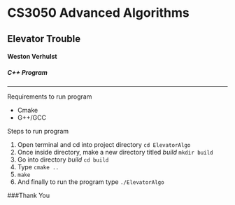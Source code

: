 # CS3050 Advanced Algorithms
## Elevator Trouble
#### Weston Verhulst
##### C++ Program
------
Requirements to run program
+ Cmake
+ G++/GCC


Steps to run program
1. Open terminal and cd into project directory `cd ElevatorAlgo`
2. Once inside directory, make a new directory titled _build_ `mkdir build`
3. Go into directory _build_ `cd build`
4. Type `cmake ..`
5. `make`
6. And finally to run the program type `./ElevatorAlgo`


###Thank You